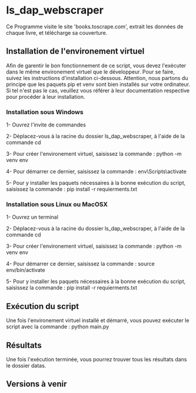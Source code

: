 # ls_dap_webscraper

Ce Programme visite le site 'books.toscrape.com', extrait les données de chaque livre, et télécharge sa couverture.


## Installation de l'environement virtuel

Afin de garentir le bon fonctionnement de ce script, vous devez l'exécuter dans le même environement virtuel que le développeur. Pour se faire, suivez les instructions d'installation ci-dessous.
Attention, nous partons du principe que les paquets pip et venv sont bien installés sur votre ordinateur. Si tel n'est pas le cas, veuillez vous référer à leur documentation respective pour procéder à leur installation.


### Installation sous Windows

1- Ouvrez l'invite de commandes

2- Déplacez-vous à la racine du dossier ls_dap_webscraper, à l'aide de la commande cd

3- Pour créer l'environement virtuel, saisissez la commande : python -m venv env

4- Pour démarrer ce dernier, saisissez la commande : env\Scripts\activate

5- Pour y installer les paquets nécessaires à la bonne exécution du script, saisissez la commande : pip install -r requierments.txt


### Installation sous Linux ou MacOSX

1- Ouvrez un terminal

2- Déplacez-vous à la racine du dossier ls_dap_webscraper, à l'aide de la commande cd

3- Pour créer l'environement virtuel, saisissez la commande : python -m venv env

4- Pour démarrer ce dernier, saisissez la commande : source env/bin/activate

5- Pour y installer les paquets nécessaires à la bonne exécution du script, saisissez la commande : pip install -r requierments.txt


## Exécution du script

Une fois l'environement virtuel installé et démarré, vous pouvez exécuter le script avec la commande : python main.py

## Résultats

Une fois l'exécution terminée, vous pourrez trouver tous les résultats dans le dossier datas.

## Versions à venir

